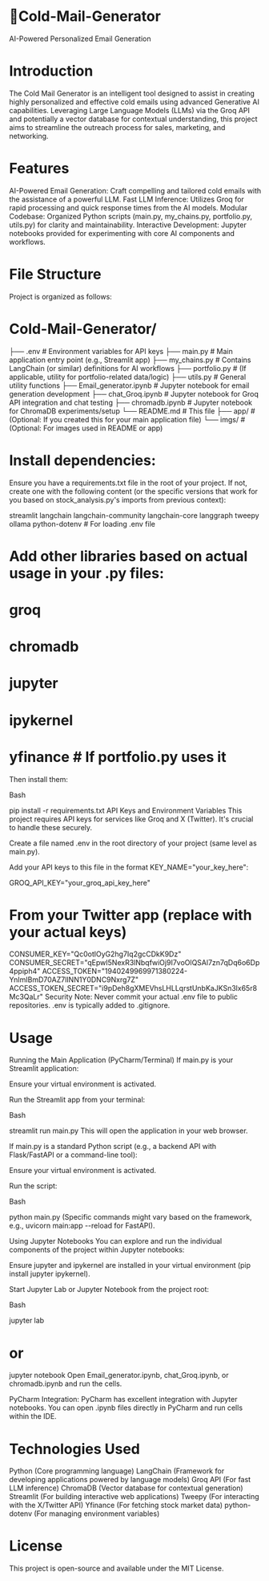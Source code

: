 # 📧Cold-Mail-Generator
AI-Powered Personalized Email Generation

# Introduction
The Cold Mail Generator is an intelligent tool designed to assist in creating highly personalized and effective cold emails using advanced Generative AI capabilities. Leveraging Large Language Models (LLMs) via the Groq API and potentially a vector database for contextual understanding, this project aims to streamline the outreach process for sales, marketing, and networking.

# Features
AI-Powered Email Generation: Craft compelling and tailored cold emails with the assistance of a powerful LLM.
Fast LLM Inference: Utilizes Groq for rapid processing and quick response times from the AI models.
Modular Codebase: Organized Python scripts (main.py, my_chains.py, portfolio.py, utils.py) for clarity and maintainability.
Interactive Development: Jupyter notebooks provided for experimenting with core AI components and workflows.

# File Structure
Project is organized as follows:

# Cold-Mail-Generator/
├── .env                  # Environment variables for API keys
├── main.py               # Main application entry point (e.g., Streamlit app)
├── my_chains.py          # Contains LangChain (or similar) definitions for AI workflows
├── portfolio.py          # (If applicable, utility for portfolio-related data/logic)
├── utils.py              # General utility functions
├── Email_generator.ipynb # Jupyter notebook for email generation development
├── chat_Groq.ipynb       # Jupyter notebook for Groq API integration and chat testing
├── chromadb.ipynb        # Jupyter notebook for ChromaDB experiments/setup
└── README.md             # This file
├── app/                  # (Optional: If you created this for your main application file)
└── imgs/                 # (Optional: For images used in README or app)

# Install dependencies:
Ensure you have a requirements.txt file in the root of your project. If not, create one with the following content (or the specific versions that work for you based on stock_analysis.py's imports from previous context):

streamlit
langchain
langchain-community
langchain-core
langgraph
tweepy
ollama
python-dotenv # For loading .env file
# Add other libraries based on actual usage in your .py files:
# groq
# chromadb
# jupyter
# ipykernel
# yfinance # If portfolio.py uses it
Then install them:

Bash

pip install -r requirements.txt
API Keys and Environment Variables
This project requires API keys for services like Groq and X (Twitter). It's crucial to handle these securely.

Create a file named .env in the root directory of your project (same level as main.py).

Add your API keys to this file in the format KEY_NAME="your_key_here":

GROQ_API_KEY="your_groq_api_key_here"
# From your Twitter app (replace with your actual keys)
CONSUMER_KEY="Qc0otlOyG2hg7Iq2gcCDkK9Dz"
CONSUMER_SECRET="qEpwI5NexR3lNbqfwiOj9I7voOlQSAl7zn7qDq6o6Dp4ppiph4"
ACCESS_TOKEN="1940249969971380224-YnImIBmD70AZ7lINN1Y0DNC9Nxrg7Z"
ACCESS_TOKEN_SECRET="i9pDeh8gXMEVhsLHLLqrstUnbKaJKSn3lx65r8Mc3QaLr"
Security Note: Never commit your actual .env file to public repositories. .env is typically added to .gitignore.

# Usage
Running the Main Application (PyCharm/Terminal)
If main.py is your Streamlit application:

Ensure your virtual environment is activated.

Run the Streamlit app from your terminal:

Bash

streamlit run main.py
This will open the application in your web browser.

If main.py is a standard Python script (e.g., a backend API with Flask/FastAPI or a command-line tool):

Ensure your virtual environment is activated.

Run the script:

Bash

python main.py
(Specific commands might vary based on the framework, e.g., uvicorn main:app --reload for FastAPI).

Using Jupyter Notebooks
You can explore and run the individual components of the project within Jupyter notebooks:

Ensure jupyter and ipykernel are installed in your virtual environment (pip install jupyter ipykernel).

Start Jupyter Lab or Jupyter Notebook from the project root:

Bash

jupyter lab
# or
jupyter notebook
Open Email_generator.ipynb, chat_Groq.ipynb, or chromadb.ipynb and run the cells.

PyCharm Integration: PyCharm has excellent integration with Jupyter notebooks. You can open .ipynb files directly in PyCharm and run cells within the IDE.

# Technologies Used
Python (Core programming language)
LangChain (Framework for developing applications powered by language models)
Groq API (For fast LLM inference)
ChromaDB (Vector database for contextual generation)
Streamlit (For building interactive web applications)
Tweepy (For interacting with the X/Twitter API)
Yfinance (For fetching stock market data)
python-dotenv (For managing environment variables)

# License
This project is open-source and available under the MIT License.
